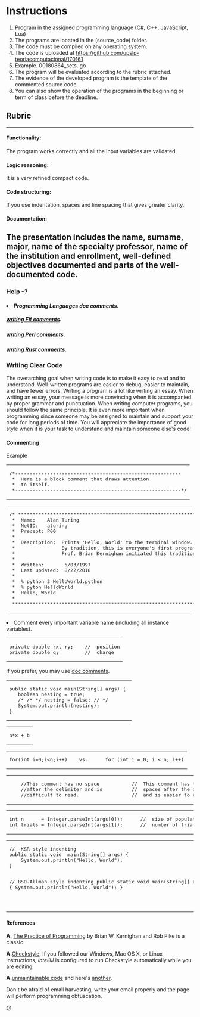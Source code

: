 # Instructions

1. Program in the assigned programming language (C#, C++, JavaScript, Lua)
2. The programs are located in the (source_code) folder.
3. The code must be compiled on any operating system.
4. The code is uploaded at https://github.com/upslp-teoriacomputacional/170161
5. Example. 00180864_sets. go
6. The program will be evaluated according to the rubric attached.
7. The evidence of the developed program is the template of the commented source code.
8. You can also show the operation of the programs in the beginning or term of class before the deadline.

## Rubric

---

#### Functionality:

The program works correctly and all the input variables are validated.

#### Logic reasoning:

It is a very refined compact code.

#### Code structuring:

If you use indentation, spaces and line spacing that gives greater clarity.

#### Documentation:

## The presentation includes the name, surname, major, name of the specialty professor, name of the institution and enrollment, well-defined objectives documented and parts of the well-documented code.

### Help -?

#### <li><em>Programming Languages doc comments.</em>

##### <a href = "https://fsharp.org/learn/">writing F# comments</a>.

##### <a href = "https://perldoc.perl.org/perl.html"> writing Perl comments</a>.

##### <a href = "https://www.rust-lang.org/learn"> writing Rust comments</a>.

### Writing Clear Code

The overarching goal when writing code is to make it easy to read and to understand. Well-written programs are easier to debug, easier to maintain, and have
fewer errors. Writing a program is a lot like writing an essay. When writing an essay, your message is more convincing when it is accompanied by proper grammar and punctuation. When writing computer programs, you should follow the same principle. It is even more important when programming since someone may be assigned to maintain and support your code for long periods of time. You will appreciate the importance of good style when it is your task to understand and maintain someone else's code!

#### Commenting

Example

<table>
<TR><TD><pre>
/*---------------------------------------------------------
 *  Here is a block comment that draws attention
 *  to itself.
 *---------------------------------------------------------*/
</pre></td></tr>
</table>

<table>
<TR><TD><pre>
/* *****************************************************************************
 *  Name:    Alan Turing
 *  NetID:   aturing
 *  Precept: P00
 *
 *  Description:  Prints 'Hello, World' to the terminal window.
 *                By tradition, this is everyone's first program.
 *                Prof. Brian Kernighan initiated this tradition in 1974.
 *
 *  Written:       5/03/1997
 *  Last updated:  8/22/2018
 *
 *  % python 3 HelloWorld.python
 *  % pyton HelloWorld
 *  Hello, World
 *
 **************************************************************************** */
</pre></td></tr>
</table>

<p><li> Comment every important variable name (including 
all instance variables).

<table>
<TR><TD><pre>
private double rx, ry;    //  position
private double q;         //  charge
</pre></td></tr>
</table>

If you prefer, you may use
<a href = "https://en.wikipedia.org/wiki/Structured_programming">doc comments</a>.

<table>
<TR><TD><pre>
public static void main(String[] args) { 
   boolean nesting = true;
   /* /* */ nesting = false; // */ 
   System.out.println(nesting);
} 
</pre></td></tr>
</table>

<table>
<TR><TD><pre>
a*x + b
</pre></td></tr>
</table>

<table>
<TR><TD><pre>
for(int i=0;i&lt;n;i++)    vs.      for (int i = 0; i < n; i++)
</pre></td></tr>
</table>

<table>
<TR><TD><pre>
    //This comment has no space           //  This comment has two 
    //after the delimiter and is          //  spaces after the delimiter
    //difficult to read.                  //  and is easier to read.
</pre></td></tr>
</table>

<table>
<TR><TD><pre>
int n      = Integer.parseInt(args[0]);      //  size of population
int trials = Integer.parseInt(args[1]);      //  number of trials
</pre></td></tr>
</table>

<table>
<TR><TD><pre>
//  K&R style indenting                   
public static void  main(String[] args) {
    System.out.println("Hello, World");
}

// BSD-Allman style indenting
public static void main(String[] args)
{
System.out.println("Hello, World");
}

</pre></td></tr>
</table>

#### References

<p><b>A.</b> <a href = "http://www.cs.princeton.edu/~bwk/tpop.webpage">The Practice
of Programming</a> by Brian W. Kernighan and Rob Pike is a classic.

<p><b>A.</b><a href = "http://checkstyle.sourceforge.net/">Checkstyle</a>.
If you followed our Windows, Mac OS X, or Linux instructions, <em>IntelliJ</em> is configured
to run Checkstyle automatically while you are editing.

<p><b>A.</b><a href = "http://mindprod.com/jgloss/unmain.html">unmaintainable code</a>
and here's <a href = "http://archive.is/Pn5hH">another</a>.

<p></p>
Don't be afraid of email harvesting, write your email properly and the page will perform programming obfuscation.

<a href="" target="\_blank">@</a>
</small>

</body>